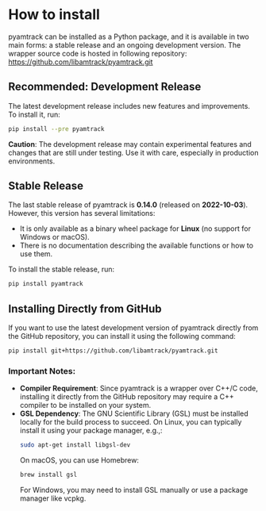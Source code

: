 # How to install

pyamtrack can be installed as a Python package, and it is available in two main forms: a stable release and an ongoing development version.
The wrapper source code is hosted in following repository: https://github.com/libamtrack/pyamtrack.git

## Recommended: Development Release

The latest development release includes new features and improvements. To install it, run:
```bash
pip install --pre pyamtrack
```

**Caution**: The development release may contain experimental features and changes that are still under testing. Use it with care, especially in production environments.

## Stable Release

The last stable release of pyamtrack is **0.14.0** (released on **2022-10-03**). However, this version has several limitations:
- It is only available as a binary wheel package for **Linux** (no support for Windows or macOS).
- There is no documentation describing the available functions or how to use them.

To install the stable release, run:
```bash
pip install pyamtrack
```

## Installing Directly from GitHub

If you want to use the latest development version of pyamtrack directly from the GitHub repository, you can install it using the following command:
```bash
pip install git+https://github.com/libamtrack/pyamtrack.git
```

### Important Notes:
- **Compiler Requirement**: Since pyamtrack is a wrapper over C++/C code, installing it directly from the GitHub repository may require a C++ compiler to be installed on your system.
- **GSL Dependency**: The GNU Scientific Library (GSL) must be installed locally for the build process to succeed. On Linux, you can typically install it using your package manager, e.g.,:
  ```bash
  sudo apt-get install libgsl-dev
  ```
  On macOS, you can use Homebrew:
  ```bash
  brew install gsl
  ```
  For Windows, you may need to install GSL manually or use a package manager like vcpkg.
